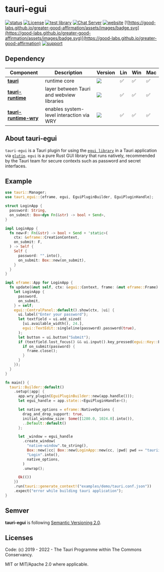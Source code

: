 # tauri-egui

[![status](https://img.shields.io/badge/status-stable-blue.svg)](https://github.com/tauri-apps/tauri-egui/tree/dev)
[![License](https://img.shields.io/badge/License-MIT%20or%20Apache%202-green.svg)](https://opencollective.com/tauri)
[![test library](https://img.shields.io/github/workflow/status/tauri-apps/tauri-egui/test%20library?label=test%20library)](https://github.com/tauri-apps/tauri/actions?query=workflow%3A%22test+library%22)
[![Chat Server](https://img.shields.io/badge/chat-discord-7289da.svg)](https://discord.gg/SpmNs4S)
[![website](https://img.shields.io/badge/website-tauri.app-purple.svg)](https://tauri.app)
[![https://good-labs.github.io/greater-good-affirmation/assets/images/badge.svg](https://good-labs.github.io/greater-good-affirmation/assets/images/badge.svg)](https://good-labs.github.io/greater-good-affirmation)
[![support](https://img.shields.io/badge/sponsor-Open%20Collective-blue.svg)](https://opencollective.com/tauri)

## Dependency

| Component                                                                                    | Description                               | Version                                                                                                  | Lin | Win | Mac |
| -------------------------------------------------------------------------------------------- | ----------------------------------------- | -------------------------------------------------------------------------------------------------------- | --- | --- | --- |
| [**tauri**](https://github.com/tauri-apps/tauri/tree/dev/core/tauri)                         | runtime core                              | [![](https://img.shields.io/badge/crate.io-V2.0.0-alpha.4-orange)](https://crates.io/crates/tauri)                         | ✅  | ✅  | ✅  |
| [**tauri-runtime**](https://github.com/tauri-apps/tauri/tree/dev/core/tauri-runtime)         | layer between Tauri and webview libraries | [![](https://img.shields.io/crates/v/tauri-runtime.svg)](https://crates.io/crates/tauri-runtime)         | ✅  | ✅  | ✅  |
| [**tauri-runtime-wry**](https://github.com/tauri-apps/tauri/tree/dev/core/tauri-runtime-wry) | enables system-level interaction via WRY  | [![](https://img.shields.io/crates/v/tauri-runtime-wry.svg)](https://crates.io/crates/tauri-runtime-wry) | ✅  | ✅  | ✅  |

## About tauri-egui

`tauri-egui` is a Tauri plugin for using the [`egui library`](https://github.com/emilk/egui) in a Tauri application via [`glutin`](https://github.com/tauri-apps/glutin). `egui` is a pure Rust GUI library that runs natively, recommended by the Tauri team for secure contexts such as password and secret interfaces.

## Example

```rust
use tauri::Manager;
use tauri_egui::{eframe, egui, EguiPluginBuilder, EguiPluginHandle};

struct LoginApp {
  password: String,
  on_submit: Box<dyn Fn(&str) -> bool + Send>,
}

impl LoginApp {
  fn new<F: Fn(&str) -> bool + Send + 'static>(
    ctx: &eframe::CreationContext,
    on_submit: F,
  ) -> Self {
    Self {
      password: "".into(),
      on_submit: Box::new(on_submit),
    }
  }
}

impl eframe::App for LoginApp {
  fn update(&mut self, ctx: &egui::Context, frame: &mut eframe::Frame) {
    let LoginApp {
      password,
      on_submit,
    } = self;
    egui::CentralPanel::default().show(ctx, |ui| {
      ui.label("Enter your password");
      let textfield = ui.add_sized(
        [ui.available_width(), 24.],
        egui::TextEdit::singleline(password).password(true),
      );
      let button = ui.button("Submit");
      if (textfield.lost_focus() && ui.input().key_pressed(egui::Key::Enter)) || button.clicked() {
        if on_submit(password) {
          frame.close();
        }
      }
    });
  }
}

fn main() {
  tauri::Builder::default()
    .setup(|app| {
      app.wry_plugin(EguiPluginBuilder::new(app.handle()));
      let egui_handle = app.state::<EguiPluginHandle>();

      let native_options = eframe::NativeOptions {
        drag_and_drop_support: true,
        initial_window_size: Some([1280.0, 1024.0].into()),
        ..Default::default()
      };

      let _window = egui_handle
        .create_window(
          "native-window".to_string(),
          Box::new(|cc| Box::new(LoginApp::new(cc, |pwd| pwd == "tauriisawesome"))),
          "Login".into(),
          native_options,
        )
        .unwrap();

      Ok(())
    })
    .run(tauri::generate_context!("examples/demo/tauri.conf.json"))
    .expect("error while building tauri application");
}
```

## Semver

**tauri-egui** is following [Semantic Versioning 2.0](https://semver.org/).

## Licenses

Code: (c) 2019 - 2022 - The Tauri Programme within The Commons Conservancy.

MIT or MIT/Apache 2.0 where applicable.

